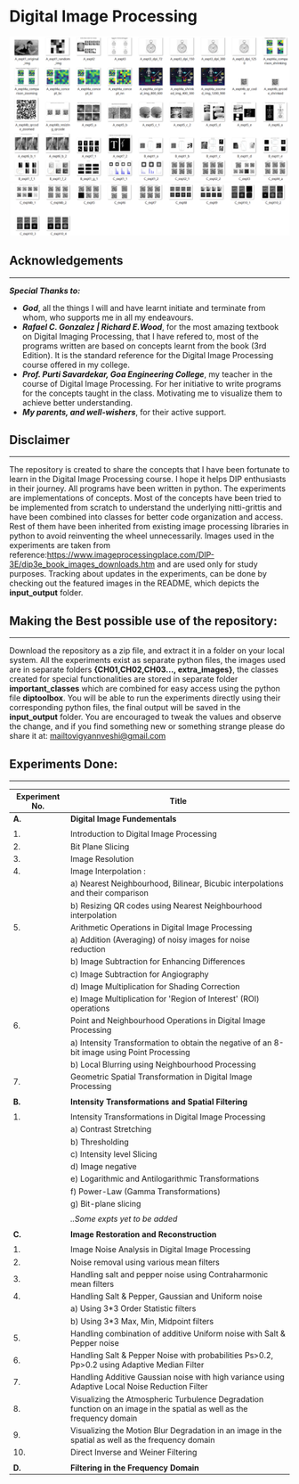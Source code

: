 # **Digital Image Processing** 

<img src="featured_img\featured_img_1.png"><img src="featured_img\featured_img_2.png">
## Acknowledgements

---

**_Special Thanks to:_**

- **_God_**, all the things I will and have learnt initiate and terminate from whom, who supports me in all my endeavours.
- **_Rafael C. Gonzalez | Richard E.Wood_**, for the most amazing textbook on Digital Imaging Processing, that I have refered to, most of the programs written are based on concepts learnt from the book (3rd Edition). It is the standard reference for the Digital Image Processing course offered in my college. 
- **_Prof. Purti Savardekar, Goa Engineering College_**, my teacher in the course of Digital Image Processing. For her initiative to write programs for the concepts taught in the class. Motivating me to visualize them to achieve better understanding. 
- **_My parents, and well-wishers_**, for their active support.

## Disclaimer

---
The repository is created to share the concepts that I have been fortunate to learn in the Digital Image Processing course. I hope it  helps DIP enthusiasts in their journey. All programs have been written in python. The experiments are implementations of concepts. Most of the concepts have been tried to be implemented from scratch to understand the underlying nitti-grittis and have been combined into classes for better code organization and access. Rest of them have been inherited from existing image processing libraries in python to avoid reinventing the wheel unnecessarily. Images used in the experiments are taken from reference:https://www.imageprocessingplace.com/DIP-3E/dip3e_book_images_downloads.htm
and are used only for study purposes.
Tracking about updates in the experiments, can be done by checking out the featured images in the README, which depicts the **input_output** folder.


## Making the Best possible use of the repository:

---
Download the repository as a zip file, and extract it in a folder on your local system. All the experiments exist as separate python files, the images used are in separate folders **{CH01,CH02,CH03..., extra_images}**, the classes created for special functionalities are stored in separate folder **important_classes**  which are combined for easy access using the python file **diptoolbox**. You will be able to run the experiments directly using their corresponding python files, the final output will be saved in the **input_output** folder. You are encouraged to tweak the values and observe the change, and if you find something new or something strange please do share it at: mailtovigyannveshi@gmail.com


## Experiments Done:
---
| Experiment No. | Title                                                                                       |
|----------------|---------------------------------------------------------------------------------------------|
|**A.** | **Digital Image Fundementals**  | 
|   |   |
| 1.             | Introduction to Digital Image Processing                                                    |
| 2.             | Bit Plane Slicing                                                                           |
| 3.             | Image Resolution                                                                            |
| 4.             | Image Interpolation :                                                                       |
|                | a) Nearest Neighbourhood, Bilinear, Bicubic interpolations and their comparison             |
|                | b) Resizing QR codes using Nearest Neighbourhood interpolation                              |
| 5.             | Arithmetic Operations in Digital Image Processing                                           |
|                | a) Addition (Averaging) of noisy images for noise reduction                                 |
|                | b) Image Subtraction for Enhancing Differences                                              |
|                | c) Image Subtraction for Angiography                                                        |
|                | d) Image Multiplication for Shading Correction                                              |
|                | e) Image Multiplication for 'Region of Interest' (ROI) operations                           |
| 6.             | Point and Neighbourhood Operations in Digital Image Processing                              |
|                | a) Intensity Transformation to obtain the negative of an 8-bit image using Point Processing |
|                |  b) Local Blurring using Neighbourhood Processing
| 7.             | Geometric Spatial Transformation in Digital Image Processing                                |
|   |   |
|**B.** | **Intensity Transformations and Spatial  Filtering**  |  
|   |   |
| 1. | Intensity Transformations in Digital Image Processing |
|    | a) Contrast Stretching                                |
|    | b) Thresholding                                       |
|    | c) Intensity level Slicing                            |
|    | d) Image negative                                     |
|    | e) Logarithmic and Antilogarithmic Transformations    |
|    | f) Power-Law (Gamma Transformations)                  |
|    | g) Bit-plane slicing                                  |
|   |   |
|| *..Some expts yet to be added*|
|   |   |
|**C.** | **Image Restoration and Reconstruction**  | 
|   |   |
| 1. | Image Noise Analysis in Digital Image Processing |
| 2. | Noise removal using various mean filters|
| 3. | Handling salt and pepper noise using Contraharmonic mean filters |
| 4. | Handling Salt & Pepper, Gaussian and Uniform noise 
|    |a) Using 3*3 Order Statistic filters|
|    |b) Using 3*3  Max, Min, Midpoint filters 
| 5. | Handling combination of additive Uniform noise with Salt & Pepper noise |
| 6. | Handling Salt & Pepper Noise with probabilities Ps>0.2, Pp>0.2 using Adaptive Median Filter |
| 7. | Handling Additive Gaussian noise with high variance using Adaptive Local Noise Reduction Filter |
| 8. | Visualizing the Atmospheric Turbulence Degradation function on an image in the spatial as well as the frequency domain |
| 9. | Visualizing the Motion Blur Degradation in an image in the spatial as well as the frequency domain|
| 10.| Direct Inverse and Weiner Filtering |
|   |   |
|**D.** | **Filtering in the Frequency Domain**  | 